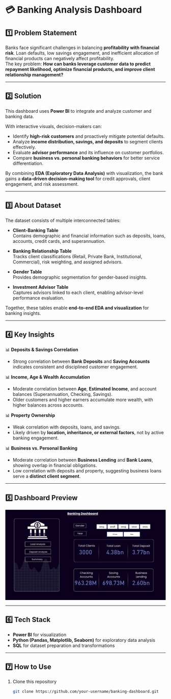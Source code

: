 # 💳 Banking Analysis Dashboard

## 1️⃣ Problem Statement
Banks face significant challenges in balancing **profitability with financial risk**. Loan defaults, low savings engagement, and inefficient allocation of financial products can negatively affect profitability.  
The key problem: **How can banks leverage customer data to predict repayment likelihood, optimize financial products, and improve client relationship management?**

---

## 2️⃣ Solution
This dashboard uses **Power BI** to integrate and analyze customer and banking data.  

With interactive visuals, decision-makers can:  
- Identify **high-risk customers** and proactively mitigate potential defaults.  
- Analyze **income distribution, savings, and deposits** to segment clients effectively.  
- Evaluate **advisor performance** and its influence on customer portfolios.  
- Compare **business vs. personal banking behaviors** for better service differentiation.  

By combining **EDA (Exploratory Data Analysis)** with visualization, the bank gains a **data-driven decision-making tool** for credit approvals, client engagement, and risk assessment.

---

## 3️⃣ About Dataset
The dataset consists of multiple interconnected tables:

- **Client-Banking Table**  
  Contains demographic and financial information such as deposits, loans, accounts, credit cards, and superannuation.

- **Banking Relationship Table**  
  Tracks client classifications (Retail, Private Bank, Institutional, Commercial), risk weighting, and assigned advisors.

- **Gender Table**  
  Provides demographic segmentation for gender-based insights.

- **Investment Advisor Table**  
  Captures advisors linked to each client, enabling advisor-level performance evaluation.

Together, these tables enable **end-to-end EDA and visualization** for banking insights.

---

## 4️⃣ Key Insights
📊 **Deposits & Savings Correlation**  
- Strong correlation between **Bank Deposits** and **Saving Accounts** indicates consistent and disciplined customer engagement.

📊 **Income, Age & Wealth Accumulation**  
- Moderate correlation between **Age**, **Estimated Income**, and account balances (Superannuation, Checking, Savings).  
- Older customers and higher earners accumulate more wealth, with higher balances across accounts.

📊 **Property Ownership**  
- Weak correlation with deposits, loans, and savings.  
- Likely driven by **location, inheritance, or external factors**, not by active banking engagement.

📊 **Business vs. Personal Banking**  
- Moderate correlation between **Business Lending** and **Bank Loans**, showing overlap in financial obligations.  
- Low correlation with deposits and property, suggesting business loans serve a **distinct client segment**.

---

## 5️⃣ Dashboard Preview
![Banking Dashboard](BankingAnalysis/Dashboard/Screenshots/HomePage.png)

---

## 6️⃣ Tech Stack
- **Power BI** for visualization  
- **Python (Pandas, Matplotlib, Seaborn)** for exploratory data analysis  
- **SQL** for dataset preparation and transformations  

---

## 7️⃣ How to Use
1. Clone this repository  
   ```bash
   git clone https://github.com/your-username/banking-dashboard.git
